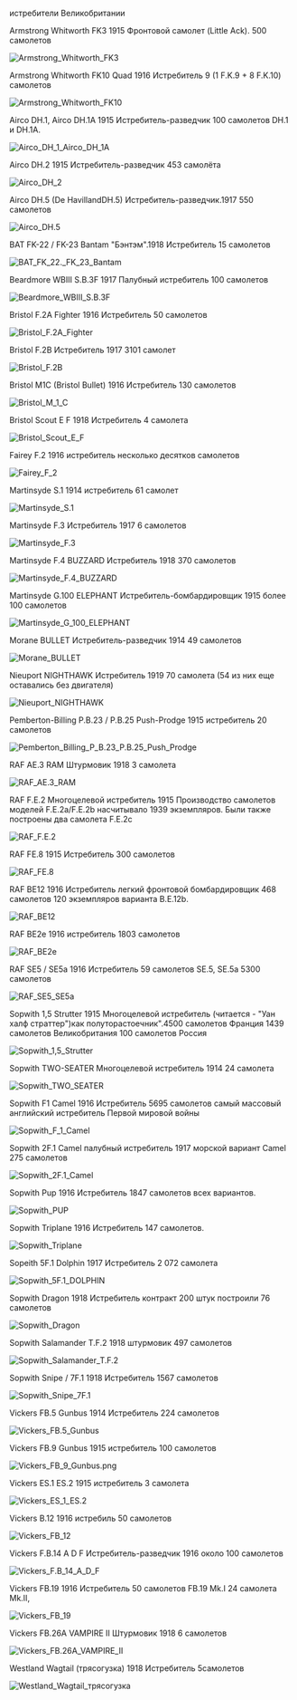 истребители Великобритании

  Armstrong Whitworth FK3 1915 Фронтовой самолет (Little Ack). 500 самолетов

 ![Armstrong_Whitworth_FK3](./Armstrong_Whitworth_FK3.png "Armstrong Whitworth FK3")

  Armstrong Whitworth FK10 Quad 1916 Истребитель  9 (1 F.K.9 + 8 F.K.10) самолетов

![Armstrong_Whitworth_FK10](Armstrong_Whitworth_FK10.jpg "Armstrong Whitworth FK10")

Airco DH.1, Аirco DH.1A 1915 Истребитель-разведчик  100 самолетов DН.1 и DH.1А.

![Airco_DH_1_Airco_DH_1A](Airco_DH_1_Airco_DH_1A.jpg "Airco DH1 Airco DH1A")

Airco DH.2 1915 Истребитель-разведчик 453 самолёта

![Airco_DH_2](Airco_DH_2.jpg "Airco DH2")

Airco DH.5 (De HavillandDH.5) Истребитель-разведчик.1917
 550 самолетов

![Airco_DH.5](Airco_DH.5.jpg "Airco DH.5")

ВАТ FK-22 / FK-23 Bantam "Бэнтэм".1918 Истребитель 15 самолетов

![ВАТ_FK_22._FK_23_Bantam](ВАТ_FK_22._FK_23_Bantam.jpg "ВАТ FK22. FK23 Bantam")

Beardmore WBIII S.B.3F 1917 Палубный истребитель 100 самолетов

![Beardmore_WBIII_S.B.3F](Beardmore_WBIII_S.B.3F.jpg "Beardmore WBIII S.B.3F")

Bristol F.2A Fighter 1916  Истребитель   50 самолетов

![Bristol_F.2A_Fighter](Bristol_F.2A_Fighter.jpg "Bristol F2A Fighter")

Bristol  F.2B Истребитель  1917  3101 самолет 

![Bristol_F.2B](Bristol_F.2B.jpg "Bristol F.2B")

Bristol M1C (Bristol Bullet)  1916  Истребитель  130 самолетов

![Bristol_M_1_C](Bristol_M_1_C.jpg "Bristol M1C")

Bristol Scout E F  1918 Истребитель 4  самолета

![Bristol_Scout_E_F](Bristol_Scout_E_F.jpg "Bristol Scout EF")

Fairey F.2   1916  истребитель  несколько десятков самолетов

![Fairey_F_2](Fairey_F_2.jpg "Fairey F2")

Martinsyde S.1  1914  истребитель  61 самолет 

 ![Martinsyde_S.1](Martinsyde_S.1.jpg "Martinsyde S.1")

 Martinsyde F.3    Истребитель 1917   6 самолетов

![Martinsyde_F.3](Martinsyde_F.3.jpg "Martinsyde F.3")

Martinsyde F.4 BUZZARD Истребитель  1918  370 самолетов

![Martinsyde_F.4_BUZZARD](Martinsyde_F.4_BUZZARD.jpg "Martinsyde F.4 BUZZARD")

 Martinsyde G.100 ELEPHANT Истребитель-бомбардировщик   1915  более 100 самолетов

![Martinsyde_G_100_ELEPHANT](Martinsyde_G_100_ELEPHANT.jpg "Martinsyde G100 ELEPHANT")

Morane BULLET Истребитель-разведчик 1914  49 самолетов 

 ![Morane_BULLET](Morane_BULLET.jpg "Morane BULLET")

 Nieuport NIGHTHAWK Истребитель 1919 70 самолета (54 из них еще оставались без двигателя) 

![Nieuport_NIGHTHAWK](Nieuport_NIGHTHAWK.jpg "Nieuport NIGHTHAWK")

Pemberton-Billing P.B.23 / P.B.25 Push-Prodge  1915  истребитель  20 самолетов

![Pemberton_Billing_P_B.23_P.B.25_Push_Prodge](Pemberton_Billing_P_B.23_P.B.25_Push_Prodge.jpg "Pemberton Billing PB.23 PB.25 Push Prodge")

RAF AE.3 RAM Штурмовик  1918  3 самолета 

![RAF_AE.3_RAM](RAF_AE.3_RAM.jpg "RAF AE.3 RAM")

RAF F.E.2 Многоцелевой истребитель   1915 
Производство самолетов моделей F.E.2a/F.E.2b насчитывало 1939 экземпляров. Были также построены два самолета F.E.2c 

![RAF_F.E.2](RAF_F.E.2.jpg "RAF FE.2")

RAF FE.8   1915   Истребитель  300 самолетов

![RAF_FE.8](RAF_FE.8.jpg "RAF FE.8")

RAF BE12  1916   Истребитель легкий фронтовой бомбардировщик    468 самолетов  120 экземпляров варианта В.Е.12b.  

![RAF_BE12 ](RAF_BE12.jpg "RAF BE12 ")

RAF BE2e   1916  истребитель   1803 самолетов

![RAF_BE2e](RAF_BE2e.jpg "RAF BE2e")

RAF SE5 / SE5a  1916 Истребитель 59 самолетов SE.5, SE.5a  5300 самолетов

![RAF_SE5_SE5a](RAF_SE5_SE5a.jpg "RAF SE5 SE5a")

 
Sopwith 1,5 Strutter    1915 Многоцелевой истребитель  (читается - "Уан халф страттер")как полуторастоечник".4500 самолетов Франция 1439 самолетов Великобритания 100 самолетов  Россия  

![Sopwith_1,5_Strutter](Sopwith_1,5_Strutter.jpg "Sopwith 1,5 Strutter")

Sopwith TWO-SEATER Многоцелевой истребитель 1914 24 самолета

![Sopwith_TWO_SEATER](Sopwith_TWO_SEATER.jpg "Sopwith TWO SEATER")

Sopwith F1 Camel    1916  Истребитель   5695 самолетов  самый массовый английский истребитель Первой мировой войны

![Sopwith_F_1_Camel](Sopwith_F_1_Camel.jpg "Sopwith F1 Camel")

Sopwith 2F.1 Camel палубный истребитель   1917    морской вариант Camel  275 самолетов

![Sopwith_2F.1_Camel](Sopwith_2F.1_Camel.jpg "Sopwith 2F.1 Camel")

 Sopwith Pup 1916 Истребитель  1847 самолетов всех вариантов.

![Sopwith_PUP](Sopwith_PUP.jpg "Sopwith PUP")

Sopwith Triplane  1916  Истребитель   147 самолетов.

![Sopwith_Triplane](Sopwith_Triplane.jpg "Sopwith Triplane")

Sopeith 5F.1 Dolphin 1917 Истребитель 2 072 самолета

![Sopwith_5F.1_DOLPHIN](Sopwith_5F.1_DOLPHIN.jpg "Sopwith 5F.1 DOLPHIN")

Sopwith Dragon  1918 Истребитель  контракт 200 штук построили  76 самолетов

![Sopwith_Dragon](Sopwith_Dragon.jpg "Sopwith Dragon")

Sopwith Salamander T.F.2  1918  штурмовик  497 самолетов

![Sopwith_Salamander_T.F.2](Sopwith_Salamander_T.F.2.jpg "Sopwith Salamander TF.2")

Sopwith Snipe / 7F.1  1918  Истребитель  1567 самолетов

![Sopwith_Snipe_7F.1](Sopwith_Snipe_7F.1.jpg "Sopwith Snipe 7F1")

Vickers FB.5 Gunbus  1914 Истребитель  224 самолетов

![Vickers_FB.5_Gunbus](Vickers_FB.5_Gunbus.jpg "Vickers FB.5 Gunbus")

Vickers FB.9 Gunbus   1915  истребитель   100 самолетов

![Vickers_FB_9_Gunbus.png]( Vickers_FB_9_Gunbus.png "Vickers_FB_9_Gunbus.png")

Vickers ES.1  ES.2   1915 истребитель 3 самолета

![Vickers_ES_1_ES.2](Vickers_ES_1_ES.2.jpg "Vickers ES1 ES2")

 Vickers B.12 1916  истребиль  50 самолетов

![Vickers_FB_12](Vickers_FB_12.jpg "Vickers FB 12")

Vickers F.B.14 А D F Истребитель-разведчик  1916  около 100 самолетов

![Vickers_F.B_14_А_D_F](Vickers_F.B_14_А_D_F.jpg "Vickers FB14 А D F")

Vickers FB.19  1916  Истребитель  50 самолетов FB.19 Mk.I 24 самолета Mk.II,     
 
![Vickers_FB_19](Vickers_FB_19.jpg "Vickers FB19")

Vickers FB.26A VAMPIRE II Штурмовик   1918  6 самолетов
 
 ![Vickers_FB.26A_VAMPIRE_II](  Vickers_FB.26A_VAMPIRE_II.jpg "Vickers FB.26A VAMPIRE II")

  Westland Wagtail (трясогузка) 1918 Истребитель  5самолетов

![Westland_Wagtail_трясогузка](Westland_Wagtail_трясогузка.jpg "Westland Wagtail трясогузка")
